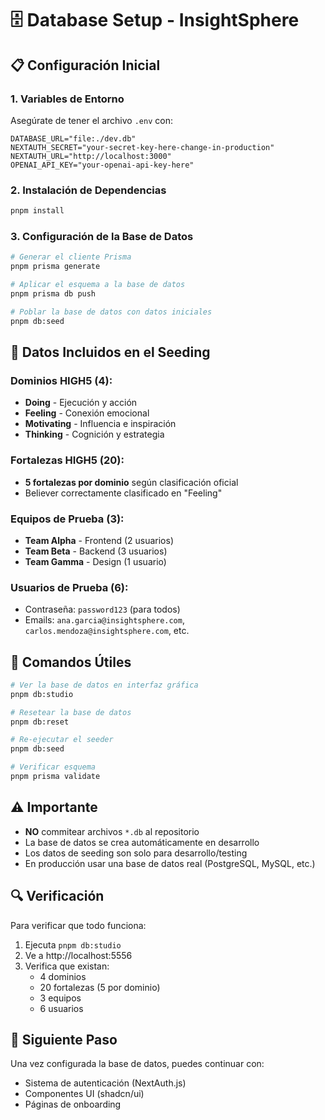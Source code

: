 # 🗄️ Database Setup - InsightSphere

## 📋 Configuración Inicial

### 1. Variables de Entorno
Asegúrate de tener el archivo `.env` con:
```env
DATABASE_URL="file:./dev.db"
NEXTAUTH_SECRET="your-secret-key-here-change-in-production"
NEXTAUTH_URL="http://localhost:3000"
OPENAI_API_KEY="your-openai-api-key-here"
```

### 2. Instalación de Dependencias
```bash
pnpm install
```

### 3. Configuración de la Base de Datos
```bash
# Generar el cliente Prisma
pnpm prisma generate

# Aplicar el esquema a la base de datos
pnpm prisma db push

# Poblar la base de datos con datos iniciales
pnpm db:seed
```

## 🎯 Datos Incluidos en el Seeding

### Dominios HIGH5 (4):
- **Doing** - Ejecución y acción
- **Feeling** - Conexión emocional  
- **Motivating** - Influencia e inspiración
- **Thinking** - Cognición y estrategia

### Fortalezas HIGH5 (20):
- **5 fortalezas por dominio** según clasificación oficial
- Believer correctamente clasificado en "Feeling"

### Equipos de Prueba (3):
- **Team Alpha** - Frontend (2 usuarios)
- **Team Beta** - Backend (3 usuarios)  
- **Team Gamma** - Design (1 usuario)

### Usuarios de Prueba (6):
- Contraseña: `password123` (para todos)
- Emails: `ana.garcia@insightsphere.com`, `carlos.mendoza@insightsphere.com`, etc.

## 🔧 Comandos Útiles

```bash
# Ver la base de datos en interfaz gráfica
pnpm db:studio

# Resetear la base de datos
pnpm db:reset

# Re-ejecutar el seeder
pnpm db:seed

# Verificar esquema
pnpm prisma validate
```

## ⚠️ Importante

- **NO** commitear archivos `*.db` al repositorio
- La base de datos se crea automáticamente en desarrollo
- Los datos de seeding son solo para desarrollo/testing
- En producción usar una base de datos real (PostgreSQL, MySQL, etc.)

## 🔍 Verificación

Para verificar que todo funciona:
1. Ejecuta `pnpm db:studio`
2. Ve a http://localhost:5556
3. Verifica que existan:
   - 4 dominios
   - 20 fortalezas (5 por dominio)
   - 3 equipos
   - 6 usuarios

## 🚀 Siguiente Paso

Una vez configurada la base de datos, puedes continuar con:
- Sistema de autenticación (NextAuth.js)
- Componentes UI (shadcn/ui)
- Páginas de onboarding
